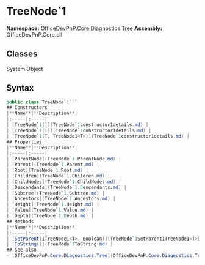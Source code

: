 # TreeNode`1

**Namespace:** [OfficeDevPnP.Core.Diagnostics.Tree](OfficeDevPnP.Core.Diagnostics.Tree.md)
**Assembly:** OfficeDevPnP.Core.dll
## Classes
System.Object
## Syntax
```C#
public class TreeNode`1```
## Constructors
|**Name**|**Description**|
|:-----|:-----|
| [TreeNode`1()](TreeNode`1constructor1details.md) | 
| [TreeNode`1(T)](TreeNode`1constructor1details.md) | 
| [TreeNode`1(T, TreeNode1<T>)](TreeNode`1constructor1details.md) | 
## Properties
|**Name**|**Description**|
|:-----|:-----|
| [ParentNode](TreeNode`1.ParentNode.md) | 
| [Parent](TreeNode`1.Parent.md) | 
| [Root](TreeNode`1.Root.md) | 
| [Children](TreeNode`1.Children.md) | 
| [ChildNodes](TreeNode`1.ChildNodes.md) | 
| [Descendants](TreeNode`1.Descendants.md) | 
| [Subtree](TreeNode`1.Subtree.md) | 
| [Ancestors](TreeNode`1.Ancestors.md) | 
| [Height](TreeNode`1.Height.md) | 
| [Value](TreeNode`1.Value.md) | 
| [Depth](TreeNode`1.Depth.md) | 
## Methods
|**Name**|**Description**|
|:-----|:-----|
| [SetParent(ITreeNode1<T>, Boolean)](TreeNode`1SetParentITreeNode1<T>Boolean.md) | 
| [ToString()](TreeNode`1ToString.md) | 
## See also
- [OfficeDevPnP.Core.Diagnostics.Tree](OfficeDevPnP.Core.Diagnostics.Tree.md)

